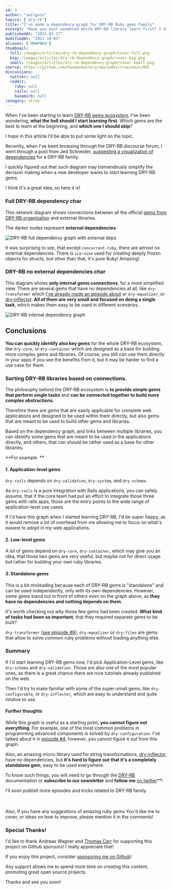 ```yaml
---
id: 4
author: "swilgosz"
topics: ['dry-rb']
title: "I've made a dependency graph for DRY-RB Ruby gems family"
excerpt: "Have you ever wondered which DRY-RB library learn first? I did when I started with DRY-RB. I hope this will help!"
publishedAt: "2021-07-27"
modifiedAt: "2021-10-03"
aliases: ['HMAP004']
thumbnail:
  full: /images/articles/dry-rb-dependency-graph/cover-full.png
  big: /images/articles/dry-rb-dependency-graph/cover-big.png
  small: /images/articles/dry-rb-dependency-graph/cover-small.png
source: https://github.com/hanamimastery/episodes/tree/main/001
discussions:
  twitter: null
  reddit:
    ruby: null
    rails: null
    hanamirb: null
category: stray
---
```


When I've been starting to learn [DRY-RB gems ecosystem](https://dry-rb.org/gems), I've been wondering, **what the hell should I start learning first**. Which gems are the best to learn at the beginning, and **which one I should skip**?

I hope in this article I'll be able to put some light on the topic.

Recently, when I've been browsing through the DRY-RB discourse forum, I went through a post from Jed Schneider, [suggesting a visualization of dependencies](https://discourse.dry-rb.org/t/documentation-help-wanted/1212/13) for a DRY-RB family.

I quickly figured out that such diagram may tremendously simplify the decision making when a new developer wants to start learning DRY-RB gems.

I think It's a great idea, so here it is!

### Full DRY-RB dependency char

This network diagram shows connections between all the official [gems from DRY-RB organization](https://dry-rb.org/gems) and external libraries.

The darker nodes represent **external dependencies**.

![DRY-RB full dependency graph with external deps](/images/articles/dry-rb-dependency-graph/dry-rb-dependency-graph-full.png)

It was surprising to see, that except `concurrent-ruby`, there are almost no external dependencies. There is `ice-nine` used for creating deeply frozen objects for structs, but other than that, it's pure Ruby! Amazing!


### DRY-RB no external dependencies char

This diagram shows **only internal gems connections**, for a more simplified view. There are several gems that have no dependencies at all, like `dry-transformer` which I['ve already made an episode about](/episodes/6-complex-ruby-data-transformations-made-simple) or `dry-equalizer`, or [dry-inflector](/episodes/4-string-transformations-with-dry-inflector). **All of them are very small and focused on doing a single task**, which makes them easy to be used in different scenarios.

![DRY-RB internal dependency graph](/images/articles/dry-rb-dependency-graph/dry-rb-dependency-graph-internal.png)


## Conclusions

**You can quickly identify also key gems** for the whole DRY-RB ecosystem, like `dry-core`, or `dry-container` which are designed as a base for building more complex gems and libraries. Of course, you still can use them directly in your apps if you see the benefits from it, but it may be harder to find a use case for them.


### Sorting DRY-RB libraries based on connections.

The philosophy behind the DRY-RB ecosystem is **to provide simple gems that perform single tasks** and **can be connected together to build more complex abstractions**.

Therefore there are gems that are easily applicable for complete web applications and designed to be used within them directly, but also gems that are meant to be used to build other gems and libraries.

Based on the dependency graph, and links between multiple libraries, you can identify some gems that are meant to be used in the applications directly, and others, that can should be rather used as a base for other libraries.

**For example. **

#### 1. Application-level gems

`dry-rails` depends on `dry-validation`, `dry-system`, and `dry-schema`.

As `dry-rails` is a pure integration with Rails applications, you can safely assume, that if the core team had put an effort to integrate those three gems with rails apps, those are the entry points to the wide range of application-level use cases.

If I'd have this graph when I started learning DRY-RB, I'd be super happy, as it would remove a lot of overhead from me allowing me to focus on what's easiest to adopt in my web applications.

#### 2. Low-level gems

A lot of gems depend on `dry-core`, `dry-container`, which may give you an idea, that those two gems are very useful, but maybe not for direct usage but rather for building your own ruby libraries.

#### 3. Standalone gems

This is a bit misleading because each of DRY-RB gems is "standalone" and can be used independently, only with its own dependencies. However, some gems stand out in front of others even on the graph above, as **they have no dependencies and nothing depends on them**.

It's worth checking out why those few gems had been created. **What kind of tasks had been so important**, that they required separate gems to be built?

`dry-transformer` ([see episode #6](/episodes/6-complex-ruby-data-transformations-made-simple)), `dry-equalizer` or `dry-files` are gems that allow to solve common ruby problems without loading anything else.


### Summary

If I'd start learning DRY-RB gems now, I'd pick Application-Level gems, like `dry-schema` and `dry-validation`. Those are also one of the most popular ones, so there is a great chance there are nice tutorials already published on the web.

Then I'd try to make familiar with some of the super-small gems, like `dry-configurable`, or `dry-inflector`, which are easy to understand and quite intutive to use.

#### Further thoughts

While this graph is useful as a starting point, **you cannot figure out everything**. For example, one of the most common problems in programming advanced components is solved by `dry-configuration`. I've talked about it in [episode #4](/episodes/5-configure-anything-with-dry-configurable), however, you cannot figure it out from this graph.

Also, an amazing micro-library used for string transformations, [dry-inflector](/episodes/4-string-transformations-with-dry-inflector), have no dependencies, but **it's hard to figure out that it's a completely standalone gem**, easy to be used everywhere.

To know such things, you will need to go through the [DRY-RB](https://dry-rb.org) documentation or **subscribe to our newsletter** and **follow me** [on twitter](https://twitter.com/hanamimastery)**!

I'll soon publish more episodes and tricks related to DRY-RB family.

<br />

<EmailSubscriptionForm />

<br />
Also, If you have any suggestions of amazing ruby gems You'd like me to cover, or ideas on how to improve, please mention it in the comments!

### Special Thanks!

I'd like to thank Andreas Wagner and [Thomas Carr](https://github.com/htcarr3) for supporting this project on Github sponsors! I really appreciate that!

If you enjoy this project, consider [sponsoring me on Github](https://github.com/sponsors/swilgosz)!

Any support allows me to spend more time on creating this content, promoting great open source projects.

Thanks and see you soon!
